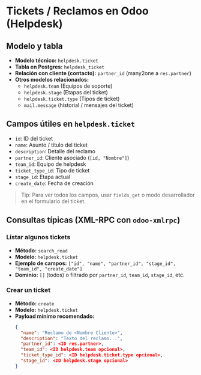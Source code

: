 # Tickets / Reclamos en Odoo (Helpdesk)

## Modelo y tabla
- **Modelo técnico:** `helpdesk.ticket`
- **Tabla en Postgres:** `helpdesk_ticket`
- **Relación con cliente (contacto):** `partner_id` (many2one a `res.partner`)
- **Otros modelos relacionados:**
  - `helpdesk.team` (Equipos de soporte)
  - `helpdesk.stage` (Etapas del ticket)
  - `helpdesk.ticket.type` (Tipos de ticket)
  - `mail.message` (historial / mensajes del ticket)

## Campos útiles en `helpdesk.ticket`
- `id`: ID del ticket
- `name`: Asunto / título del ticket
- `description`: Detalle del reclamo
- `partner_id`: Cliente asociado (`[id, "Nombre"]`)
- `team_id`: Equipo de helpdesk
- `ticket_type_id`: Tipo de ticket
- `stage_id`: Etapa actual
- `create_date`: Fecha de creación

> Tip: Para ver todos los campos, usar `fields_get` o modo desarrollador en el formulario del ticket.

## Consultas típicas (XML-RPC con `odoo-xmlrpc`)

### Listar algunos tickets
- **Método:** `search_read`
- **Modelo:** `helpdesk.ticket`
- **Ejemplo de campos:** `["id", "name", "partner_id", "stage_id", "team_id", "create_date"]`
- **Dominio:** `[]` (todos) o filtrado por `partner_id`, `team_id`, `stage_id`, etc.

### Crear un ticket
- **Método:** `create`
- **Modelo:** `helpdesk.ticket`
- **Payload mínimo recomendado:**
  ```json
  {
    "name": "Reclamo de <Nombre Cliente>",
    "description": "Texto del reclamo...",
    "partner_id": <ID res.partner>,
    "team_id": <ID helpdesk.team opcional>,
    "ticket_type_id": <ID helpdesk.ticket.type opcional>,
    "stage_id": <ID helpdesk.stage opcional>
  }
